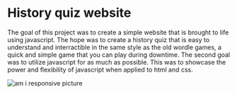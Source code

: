 # History quiz website
The goal of this project was to create a simple website that is brought to life using javascript. The hope was to create a history quiz that is easy to understand and interractible in the same style as the old wordle games, a quick and simple game that you can play during downtime. The second goal was to utilize javascript for as much as possible. This was to showcase the power and flexibility of javascript when applied to html and css.

![am i responsive picture](https://lh3.googleusercontent.com/pw/AP1GczOo0B1yWNelBdjS8gJ9kHx1szO6bNTsfHtpiM6FYARxhJ0u05rTxHuTR61nuoIsXTobZjA-pidw3lS1E148wMX1pPu2Tb_FTxbn6n4-Z3zEWz673Q0=w2400)
